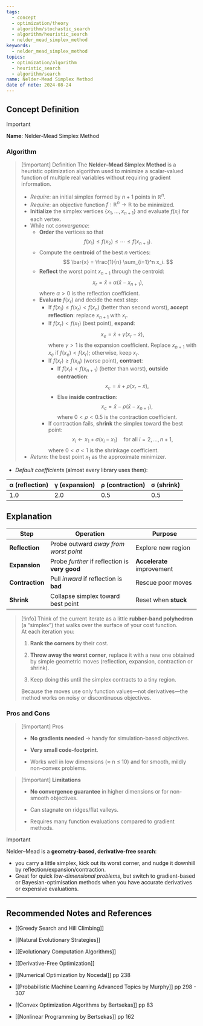 ```yaml
---
tags:
  - concept
  - optimization/theory
  - algorithm/stochastic_search
  - algorithm/heuristic_search
  - nelder_mead_simplex_method
keywords:
  - nelder_mead_simplex_method
topics:
  - optimization/algorithm
  - heuristic_search
  - algorithm/search
name: Nelder-Mead Simplex Method
date of note: 2024-08-24
---
```


## Concept Definition

>[!important]
>**Name**: Nelder-Mead Simplex Method



### Algorithm

>[!important] Definition
>The **Nelder–Mead Simplex Method** is a heuristic optimization algorithm used to minimize a scalar-valued function of multiple real variables without requiring gradient information.
>
>- *Require*: an initial simplex formed by $n+1$ points in $\mathbb{R}^n$.
>- *Require*: an objective function $f: \mathbb{R}^n \to \mathbb{R}$ to be minimized.
>- **Initialize** the simplex vertices $\{x_1, \ldots, x_{n+1}\}$ and evaluate $f(x_i)$ for each vertex.
>- While not *convergence*:
>    - **Order** the vertices so that
>      $$
>      f(x_1) \leq f(x_2) \leq \cdots \leq f(x_{n+1}).
>      $$
>    - Compute the **centroid** of the best $n$ vertices:
>      $$
>      \bar{x} = \frac{1}{n} \sum_{i=1}^n x_i.
>      $$
>    - **Reflect** the worst point $x_{n+1}$ through the centroid:
>      $$
>      x_r = \bar{x} + \alpha (\bar{x} - x_{n+1}),
>      $$
>      where $\alpha > 0$ is the reflection coefficient.
>    - **Evaluate** $f(x_r)$ and decide the next step:
>        - If $f(x_1) \leq f(x_r) < f(x_n)$ (better than second worst), **accept reflection**: replace $x_{n+1}$ with $x_r$.
>        - If $f(x_r) < f(x_1)$ (best point), **expand**:
>          $$
>          x_e = \bar{x} + \gamma (x_r - \bar{x}),
>          $$
>          where $\gamma > 1$ is the expansion coefficient. Replace $x_{n+1}$ with $x_e$ if $f(x_e) < f(x_r)$; otherwise, keep $x_r$.
>        - If $f(x_r) \geq f(x_n)$ (worse point), **contract**:
>          - If $f(x_r) < f(x_{n+1})$ (better than worst), **outside contraction**:
>            $$
>            x_c = \bar{x} + \rho (x_r - \bar{x}),
>            $$
>          - Else **inside contraction**:
>            $$
>            x_c = \bar{x} - \rho (\bar{x} - x_{n+1}),
>            $$
>          where $0 < \rho < 0.5$ is the contraction coefficient.
>        - If contraction fails, **shrink** the simplex toward the best point:
>          $$
>          x_i \leftarrow x_1 + \sigma (x_i - x_1) \quad \text{for all } i=2,\ldots,n+1,
>          $$
>          where $0 < \sigma < 1$ is the shrinkage coefficient.
>- *Return*: the best point $x_1$ as the approximate minimizer.



- _Default coefficients_ (almost every library uses them):

|α (reflection)|γ (expansion)|ρ (contraction)|σ (shrink)|
|---|---|---|---|
|1.0|2.0|0.5|0.5|


## Explanation

| Step            | Operation                                      | Purpose                    |
| --------------- | ---------------------------------------------- | -------------------------- |
| **Reflection**  | Probe outward *away from worst point*          | Explore new region         |
| **Expansion**   | Probe *further* if reflection is **very good** | **Accelerate** improvement |
| **Contraction** | Pull *inward* if reflection is **bad**         | Rescue poor moves          |
| **Shrink**      | Collapse simplex toward best point             | Reset when **stuck**       |


>[!info]
>Think of the current iterate as a little **rubber-band polyhedron** (a “simplex”) that walks over the surface of your cost function.  
At each iteration you:
> 
> 1. **Rank the corners** by their cost.
>     
> 2. **Throw away the worst corner**, replace it with a new one obtained by simple geometric moves (reflection, expansion, contraction or shrink).
>     
> 3. Keep doing this until the simplex contracts to a tiny region.
>     
> 
> Because the moves use only function values—not derivatives—the method works on noisy or discontinuous objectives.

### Pros and Cons

>[!important]  Pros
> - **No gradients needed** → handy for simulation-based objectives.
>     
> - **Very small code-footprint**.
>     
> - Works well in low dimensions (≈ n ≤ 10) and for smooth, mildly non-convex problems.



>[!important] **Limitations**
> 
> - **No convergence guarantee** in higher dimensions or for non-smooth objectives.
>     
> - Can stagnate on ridges/flat valleys.
>     
> - Requires many function evaluations compared to gradient methods.



>[!important]
>Nelder–Mead is a **geometry-based, derivative-free search**: 
>- you carry a little simplex, kick out its worst corner, and nudge it downhill by reflection/expansion/contraction. 
>- Great for quick *low-dimensional problems*, but switch to gradient-based or Bayesian-optimisation methods when you have accurate derivatives or expensive evaluations.



-----------
##  Recommended Notes and References



- [[Greedy Search and Hill Climbing]]
- [[Natural Evolutionary Strategies]]
- [[Evolutionary Computation Algorithms]]
- [[Derivative-Free Optimization]]

- [[Numerical Optimization by Nocedal]] pp 238
- [[Probabilistic Machine Learning Advanced Topics by Murphy]] pp 298 - 307
- [[Convex Optimization Algorithms by Bertsekas]] pp 83
- [[Nonlinear Programming by Bertsekas]] pp 162